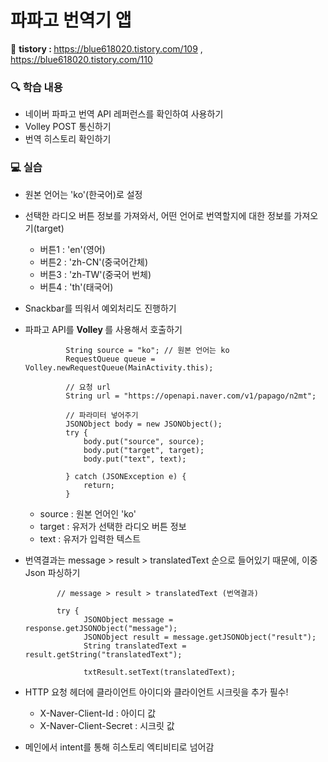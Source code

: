 # 파파고 번역기 앱

📝 <b> tistory : </b> https://blue618020.tistory.com/109 , https://blue618020.tistory.com/110

### 🔍 학습 내용
-  네이버 파파고 번역 API 레퍼런스를 확인하여 사용하기
-  Volley POST 통신하기
-  번역 히스토리 확인하기

### 💻 실습
-  원본 언어는 'ko'(한국어)로 설정
-  선택한 라디오 버튼 정보를 가져와서, 어떤 언어로 번역할지에 대한 정보를 가져오기(target)

    -  버튼1 : 'en'(영어)
    -  버튼2 : 'zh-CN'(중국어간체)
    -  버튼3 : 'zh-TW'(중국어 번체)
    -  버튼4 : 'th'(태국어)
 
-  Snackbar를 띄워서 예외처리도 진행하기
-  파파고 API를 <b> Volley </b>를 사용해서 호출하기

                String source = "ko"; // 원본 언어는 ko
                RequestQueue queue = Volley.newRequestQueue(MainActivity.this);

                // 요청 url
                String url = "https://openapi.naver.com/v1/papago/n2mt";

                // 파라미터 넣어주기
                JSONObject body = new JSONObject();
                try {
                    body.put("source", source);
                    body.put("target", target);
                    body.put("text", text);

                } catch (JSONException e) {
                    return;
                } 
    -  source : 원본 언어인 'ko'
    -  target : 유저가 선택한 라디오 버튼 정보
    -  text : 유저가 입력한 텍스트
 
-  번역결과는 message > result > translatedText 순으로 들어있기 때문에, 이중 Json 파싱하기

              // message > result > translatedText (번역결과)

              try {
                    JSONObject message = response.getJSONObject("message");
                    JSONObject result = message.getJSONObject("result");
                    String translatedText = result.getString("translatedText");

                    txtResult.setText(translatedText);
   
-  HTTP 요청 헤더에 클라이언트 아이디와 클라이언트 시크릿을 추가 필수!
      -  X-Naver-Client-Id : 아이디 값
      -  X-Naver-Client-Secret : 시크릿 값
 
-  메인에서 intent를 통해 히스토리 엑티비티로 넘어감
